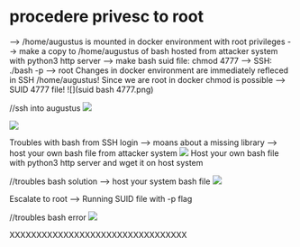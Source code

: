 
# procedere privesc to root
--> /home/augustus is mounted in docker environment with root privileges
--> make a copy to /home/augustus of bash hosted from attacker system with python3 http server
--> make bash suid file: chmod 4777
--> SSH: ./bash -p --> root
Changes in docker environment are immediately refleced in SSH /home/augustus!
Since we are root in docker chmod is possible --> SUID 4777 file!
![](suid bash 4777.png)

//ssh into augustus
![](https://github.com/xenotim/CTF/blob/main/GoodGames/screenshots/ssh%20into%20augustus.png)

![](https://github.com/xenotim/CTF/blob/main/GoodGames/screenshots/suid%20bash%20highlighted.png)

Troubles with bash from SSH login --> moans about a missing library --> host your own bash file from attacker system 
![](https://github.com/xenotim/CTF/blob/main/GoodGames/screenshots/troubles%20with%20bash%20on%20ssh.png)
Host your own bash file with python3 http server and wget it on host system

//troubles bash solution --> host your system bash file
![](https://github.com/xenotim/CTF/blob/main/GoodGames/screenshots/troubles%20bash%20solution%20--%20host%20your%20system%20bash.png)

Escalate to root --> Running SUID file with -p flag

//troubles bash error
![](https://github.com/xenotim/CTF/blob/main/GoodGames/screenshots/troubles%20bash%20error.png)


XXXXXXXXXXXXXXXXXXXXXXXXXXXXXXXXX
